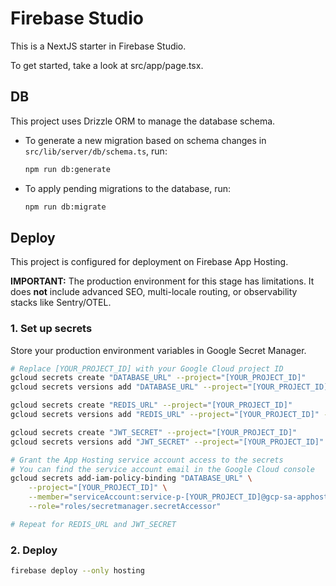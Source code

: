 # Firebase Studio

This is a NextJS starter in Firebase Studio.

To get started, take a look at src/app/page.tsx.

## DB

This project uses Drizzle ORM to manage the database schema.

- To generate a new migration based on schema changes in `src/lib/server/db/schema.ts`, run:
  ```bash
  npm run db:generate
  ```
- To apply pending migrations to the database, run:
  ```bash
  npm run db:migrate
  ```

## Deploy

This project is configured for deployment on Firebase App Hosting.

**IMPORTANT:** The production environment for this stage has limitations. It does **not** include advanced SEO, multi-locale routing, or observability stacks like Sentry/OTEL.

### 1. Set up secrets

Store your production environment variables in Google Secret Manager.

```bash
# Replace [YOUR_PROJECT_ID] with your Google Cloud project ID
gcloud secrets create "DATABASE_URL" --project="[YOUR_PROJECT_ID]"
gcloud secrets versions add "DATABASE_URL" --project="[YOUR_PROJECT_ID]" --data-file=- <<< "postgres://user:pass@host:port/db"

gcloud secrets create "REDIS_URL" --project="[YOUR_PROJECT_ID]"
gcloud secrets versions add "REDIS_URL" --project="[YOUR_PROJECT_ID]" --data-file=- <<< "redis://..."

gcloud secrets create "JWT_SECRET" --project="[YOUR_PROJECT_ID]"
gcloud secrets versions add "JWT_SECRET" --project="[YOUR_PROJECT_ID]" --data-file=- <<< "your_super_secret_jwt_string"

# Grant the App Hosting service account access to the secrets
# You can find the service account email in the Google Cloud console
gcloud secrets add-iam-policy-binding "DATABASE_URL" \
    --project="[YOUR_PROJECT_ID]" \
    --member="serviceAccount:service-p-[YOUR_PROJECT_ID]@gcp-sa-apphosting.iam.gserviceaccount.com" \
    --role="roles/secretmanager.secretAccessor"

# Repeat for REDIS_URL and JWT_SECRET
```

### 2. Deploy

```bash
firebase deploy --only hosting
```
